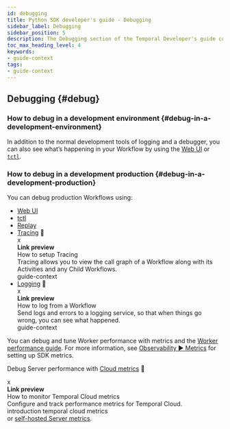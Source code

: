 ```yaml
---
id: debugging
title: Python SDK developer's guide - Debugging
sidebar_label: Debugging
sidebar_position: 5
description: The Debugging section of the Temporal Developer's guide covers the many ways to debug your application.
toc_max_heading_level: 4
keywords:
- guide-context
tags:
- guide-context
---
```


<!-- THIS FILE IS GENERATED. DO NOT EDIT THIS FILE DIRECTLY -->

## Debugging {#debug}

### How to debug in a development environment {#debug-in-a-development-environment}

In addition to the normal development tools of logging and a debugger, you can also see what’s happening in your Workflow by using the [Web UI](/web-ui) or [`tctl`](/tctl-v1).

### How to debug in a development production {#debug-in-a-development-production}

You can debug production Workflows using:

- [Web UI](/web-ui)
- [tctl](/tctl-v1)
- [Replay](#replay)
- [Tracing](/dev-guide/python/observability#tracing) <span id="i-05aa53c1-f580-45fd-9a17-4d784199407e" class="clickable-i clickable-link-preview">🔗</span><div id="preview-modal-05aa53c1-f580-45fd-9a17-4d784199407e" class="preview-modal"><div class="modal-header"><div id="x-05aa53c1-f580-45fd-9a17-4d784199407e" class="clickable-x clickable-link-preview">x</div><b>Link preview</b></div><div class="preview-modal-title">How to setup Tracing</div><div class="preview-modal-description">Tracing allows you to view the call graph of a Workflow along with its Activities and any Child Workflows.</div><div class="preview-modal-tags"><span class="preview-modal-tag">guide-context</span></div></div>
- [Logging](/dev-guide/python/observability#logging) <span id="i-7ef19de2-5edd-4f0d-8804-d8299cffe2fd" class="clickable-i clickable-link-preview">🔗</span><div id="preview-modal-7ef19de2-5edd-4f0d-8804-d8299cffe2fd" class="preview-modal"><div class="modal-header"><div id="x-7ef19de2-5edd-4f0d-8804-d8299cffe2fd" class="clickable-x clickable-link-preview">x</div><b>Link preview</b></div><div class="preview-modal-title">How to log from a Workflow</div><div class="preview-modal-description">Send logs and errors to a logging service, so that when things go wrong, you can see what happened.</div><div class="preview-modal-tags"><span class="preview-modal-tag">guide-context</span></div></div>

You can debug and tune Worker performance with metrics and the [Worker performance guide](/dev-guide/worker-performance).
For more information, see [Observability ▶️ Metrics](/dev-guide/python/observability#metrics) for setting up SDK metrics.

Debug Server performance with [Cloud metrics](/cloud/metrics#) <span id="i-73a73f4b-e526-4195-9736-b9f12ecbf1b1" class="clickable-i clickable-link-preview">🔗</span><div id="preview-modal-73a73f4b-e526-4195-9736-b9f12ecbf1b1" class="preview-modal"><div class="modal-header"><div id="x-73a73f4b-e526-4195-9736-b9f12ecbf1b1" class="clickable-x clickable-link-preview">x</div><b>Link preview</b></div><div class="preview-modal-title">How to monitor Temporal Cloud metrics</div><div class="preview-modal-description">Configure and track performance metrics for Temporal Cloud.</div><div class="preview-modal-tags"><span class="preview-modal-tag">introduction</span> <span class="preview-modal-tag">temporal cloud</span> <span class="preview-modal-tag">metrics</span></div></div> or [self-hosted Server metrics](/kb/legacy-oss-prod-deploy#scaling-and-metrics).
